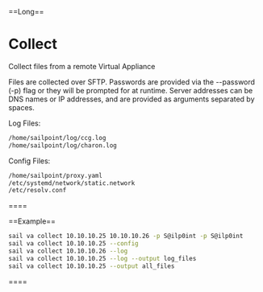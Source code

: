 ==Long==
# Collect

Collect files from a remote Virtual Appliance

Files are collected over SFTP. Passwords are provided via the --password (-p) flag or they will be prompted for at runtime. Server addresses can be DNS names or IP addresses, and are provided as arguments separated by spaces.

Log Files:
```bash
/home/sailpoint/log/ccg.log  
/home/sailpoint/log/charon.log   
```

Config Files:
```bash
/home/sailpoint/proxy.yaml  
/etc/systemd/network/static.network  
/etc/resolv.conf  
```
====

==Example==
```bash
sail va collect 10.10.10.25 10.10.10.26 -p S@ilp0int -p S@ilp0int
sail va collect 10.10.10.25 --config
sail va collect 10.10.10.26 --log
sail va collect 10.10.10.25 --log --output log_files
sail va collect 10.10.10.25 --output all_files
```
====